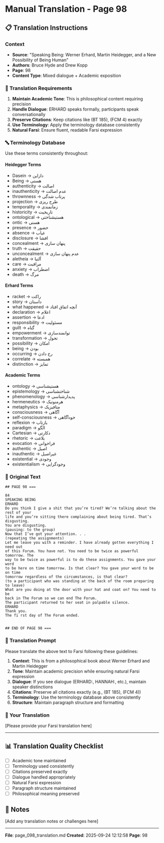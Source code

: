 # Manual Translation - Page 98

## 📋 Translation Instructions

### Context
- **Source**: "Speaking Being: Werner Erhard, Martin Heidegger, and a New Possibility of Being Human"
- **Authors**: Bruce Hyde and Drew Kopp
- **Page**: 98
- **Content Type**: Mixed dialogue + Academic exposition

### 🎯 Translation Requirements

1. **Maintain Academic Tone**: This is philosophical content requiring precision
2. **Handle Dialogue**: ERHARD speaks formally, participants speak conversationally
3. **Preserve Citations**: Keep citations like (BT 185), (FCM 4) exactly
4. **Use Terminology**: Apply the terminology database consistently
5. **Natural Farsi**: Ensure fluent, readable Farsi expression

### 🔤 Terminology Database

Use these terms consistently throughout:

#### Heidegger Terms
- Dasein → دازاین
- Being → هستی
- authenticity → اصالت
- inauthenticity → عدم اصالت
- thrownness → پرتاب شدگی
- projection → طرح ریزی
- temporality → زمانمندی
- historicity → تاریخیت
- ontological → هستیشناختی
- ontic → هستی
- presence → حضور
- absence → غیاب
- disclosure → افشا
- concealment → پنهان سازی
- truth → حقیقت
- unconcealment → عدم پنهان سازی
- aletheia → آلتیا
- care → مراقبت
- anxiety → اضطراب
- death → مرگ

#### Erhard Terms
- racket → راکت
- story → داستان
- what happened → آنچه اتفاق افتاد
- declaration → اعلام
- assertion → ادعا
- responsibility → مسئولیت
- guilt → گناه
- empowerment → توانمندسازی
- transformation → تحول
- possibility → امکان
- being → بودن
- occurring → رخ دادن
- correlate → همبسته
- distinction → تمایز

#### Academic Terms
- ontology → هستیشناسی
- epistemology → شناختشناسی
- phenomenology → پدیدارشناسی
- hermeneutics → هرمنوتیک
- metaphysics → متافیزیک
- consciousness → آگاهی
- self-consciousness → خودآگاهی
- reflexion → بازتاب
- paradigm → الگو
- Cartesian → دکارتی
- rhetoric → بلاغت
- evocation → فراخوانی
- authentic → اصیل
- inauthentic → غیراصیل
- existential → وجودی
- existentialism → وجودگرایی


### 📝 Original Text

```
## PAGE 98 ===

84
SPEAKING BEING
ERHARD
Do you think I give a shit that you’re tired? We’re talking about the rest of your
life and you’re sitting there complaining about being tired. That’s disgusting. 
You are disgusting.
(pausing: to the group)
Now that I’ve got your attention. . . 
(repeating the assignments) 
Let me leave you with a reminder. I have already gotten everything I need out
of this Forum. You have not. You need to be twice as powerful tomorrow. The 
way to be twice as powerful is to do these assignments. You gave your word
to be here on time tomorrow. Is that clear? You gave your word to be on time
tomorrow regardless of the circumstances, is that clear?
(to a participant who was standing at the back of the room preparing to leave)
What are you doing at the door with your hat and coat on? You need to be 
back in The Forum so we can end The Forum.
The participant returned to her seat in palpable silence.
ERHARD
Thank you.
The fi rst day of The Forum ended.


## END OF PAGE 98 ===
```

### 🤖 Translation Prompt

Please translate the above text to Farsi following these guidelines:

1. **Context**: This is from a philosophical book about Werner Erhard and Martin Heidegger
2. **Tone**: Maintain academic precision while ensuring natural Farsi expression
3. **Dialogue**: If you see dialogue (ERHARD:, HANNAH:, etc.), maintain speaker distinctions
4. **Citations**: Preserve all citations exactly (e.g., (BT 185), (FCM 4))
5. **Terminology**: Use the terminology database above consistently
6. **Structure**: Maintain paragraph structure and formatting

### 📄 Your Translation

[Please provide your Farsi translation here]

---

## 📊 Translation Quality Checklist

- [ ] Academic tone maintained
- [ ] Terminology used consistently
- [ ] Citations preserved exactly
- [ ] Dialogue handled appropriately
- [ ] Natural Farsi expression
- [ ] Paragraph structure maintained
- [ ] Philosophical meaning preserved

## 📝 Notes

[Add any translation notes or challenges here]

---

**File**: page_098_translation.md
**Created**: 2025-09-24 12:12:58
**Page**: 98
